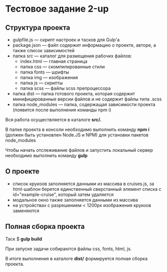 # Тестовое задание 2-up

## Структура проекта

+ gulpfile.js — скрипт настроек и тасков для Gulp'а
+ package.json — файл содержит информацию о проекте, авторе, а также список зависимостей
+ папка src — каталог для размещения рабочих файлов:
  + index.html — главная страница
  + папка css — скомпилированные стили
  + папка fonts — шрифты
  + папка img — изображения
  + папка js — скрипты
  + папка scss — файлы scss препроцессора
+ папка dist — папка готового проекта, которая содержит минифицированные версии файлов и не содержит файлы типа .scss
+ папка node_modules — папка, содержащая зависимости проекта (появится после выполнения команды npm i)

Вся работа осуществляется в каталоге **src/.**

В папке проекта в консоли необходимо выполнить команду **npm i** (должен быть установлен Node.JS и NPM) для установки пакетов node_modules

Чтобы начать отслеживание файлов и запустить локальный сервер необходимо выполнить команду **gulp**

## О проекте

- список круизов заполняется данными из массива в cruises.js, за html-шаблон берется единственный сверстанный элемент списка с id="example-cruise", который затем удаляется
- модальное окно также заполняется данными из массива
- на устройствах с разрешением < 1200px изображения круизов заменяются

## Полная сборка проекта

Таск $ **gulp build**

При запуске задачи собираются файлы css, fonts, html, js.

В итоге выполнения в каталоге **dist/** формируется полная сборка проекта.